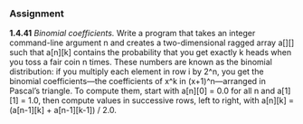 ### Assignment
<b>1.4.41</b>  <i>Binomial coefficients.</i> Write a program that takes an integer command-line argument n and creates a two-dimensional ragged array a[][] such that 
a[n][k] contains the probability that you get exactly k heads when you toss a fair coin n times. These numbers are known as the binomial distribution: 
if you multiply each element in row i by 2^n, you get the binomial coefficients—the coefficients of x^k in (x+1)^n—arranged in Pascal’s triangle. To 
compute them, start with a[n][0] = 0.0 for all n and a[1][1] = 1.0, then compute values in successive rows, left to right, with a[n][k] = (a[n-1][k] + 
a[n-1][k-1]) / 2.0.
